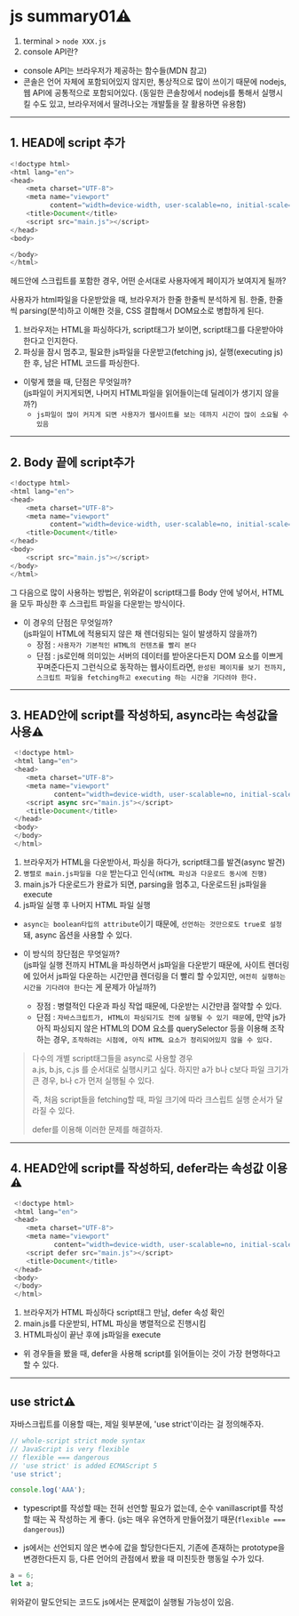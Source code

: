 # js summary01⚠️
 

 1. terminal > `node XXX.js`
 2. console API란?
 - console API는 브라우저가 제공하는 함수들(MDN 참고)
 - 콘솔은 언어 자체에 포함되어있지 않지만, 통상적으로 많이 쓰이기 때문에 nodejs, 웹 API에 공통적으로 포함되어있다.
 (동일한 콘솔창에서 nodejs를 통해서 실행시킬 수도 있고, 브라우저에서 딸려나오는 개발툴을 잘 활용하면 유용함)

---
## 1. HEAD에 script 추가
 
``` js
<!doctype html>
<html lang="en">
<head>
    <meta charset="UTF-8">
    <meta name="viewport"
          content="width=device-width, user-scalable=no, initial-scale=1.0, maximum-scale=1.0, minimum-scale=1.0">
    <title>Document</title>
    <script src="main.js"></script>
</head>
<body>

</body>
</html>
```
헤드안에 스크립트를 포함한 경우, 어떤 순서대로 사용자에게 페이지가 보여지게 될까?

사용자가 html파일을 다운받았을 때, 브라우저가 한줄 한줄씩 분석하게 됨.
한줄, 한줄씩 parsing(분석)하고 이해한 것을, CSS 결합해서 DOM요소로 병합하게 된다.

1. 브라우저는 HTML을 파싱하다가, script태그가 보이면, script태그를 다운받아야 한다고 인지한다.
2. 파싱을 잠시 멈추고, 필요한 js파일을 다운받고(fetching js), 실행(executing js) 한 후, 남은 HTML 코드를 파싱한다.

 - 이렇게 했을 때, 단점은 무엇일까? <br/>
 (js파일이 커지게되면, 나머지 HTML파일을 읽어들이는데 딜레이가 생기지 않을까?)
    - `js파일이 많이 커지게 되면 사용자가 웹사이트를 보는 데까지 시간이 많이 소요될 수 있음`
 ---
## 2. Body 끝에 script추가
 
 ``` js
 <!doctype html>
 <html lang="en">
 <head>
     <meta charset="UTF-8">
     <meta name="viewport"
           content="width=device-width, user-scalable=no, initial-scale=1.0, maximum-scale=1.0, minimum-scale=1.0">
     <title>Document</title>
 </head>
 <body>
     <script src="main.js"></script>
 </body>
 </html>
 ```
그 다음으로 많이 사용하는 방법은, 위와같이 script태그를 Body 안에 넣어서, HTML을 모두 파싱한 후 스크립트 파일을 다운받는 방식이다.

- 이 경우의 단점은 무엇일까?<br/>
(js파일이 HTML에 적용되지 않은 채 렌더링되는 일이 발생하지 않을까?)
    - 장점 : `사용자가 기본적인 HTML의 컨텐츠를 빨리 본다`
    - 단점 : js로인해 의미있는 서버의 데이터를 받아온다든지 DOM 요소를 이쁘게 꾸며준다든지 그런식으로 동작하는 웹사이트라면, `완성된 페이지를 보기 전까지, 스크립트 파일을 fetching하고 executing 하는 시간을 기다려야 한다.`
    
---
## 3. HEAD안에 script를 작성하되, async라는 속성값을 사용⚠️

``` js
 <!doctype html>
 <html lang="en">
 <head>
    <meta charset="UTF-8">
    <meta name="viewport"
           content="width=device-width, user-scalable=no, initial-scale=1.0, maximum-scale=1.0, minimum-scale=1.0">
    <script async src="main.js"></script>
    <title>Document</title>
 </head>
 <body>
 </body>
 </html>
 ```

 1. 브라우저가 HTML을 다운받아서, 파싱을 하다가, script태그를 발견(async 발견)
 2. `병렬로 main.js파일을 다운` 받는다고 인식`(HTML 파싱과 다운로드 동시에 진행)`
 3. main.js가 다운로드가 완료가 되면, parsing을 멈추고, 다운로드된 js파일을 execute
 4. js파일 실행 후 나머지 HTML 파일 실행

 - `async는 boolean타입의 attribute`이기 때문에, `선언하는 것만으로도 true로 설정`돼, async 옵션을 사용할 수 있다.
 
 - 이 방식의 장단점은 무엇일까?<br/>
 (js파일 실행 전까지 HTML을 파싱하면서 js파일을 다운받기 때문에, 사이트 렌더링에 있어서 js파일 다운하는 시간만큼 렌더링을 더 빨리 할 수있지만, `여전히 실행하는 시간을 기다려야 한다`는 게 문제가 아닐까?)
    - 장점 : 병렬적인 다운과 파싱 작업 때문에, 다운받는 시간만큼 절약할 수 있다.
    - 단점 : `자바스크립트가, HTML이 파싱되기도 전에 실행될 수 있기 때문`에, 만약 js가 아직 파싱되지 않은 HTML의 DOM 요소를 querySelector 등을 이용해 조작하는 경우, `조작하려는 시점에, 아직 HTML 요소가 정리되어있지 않을 수 있다.`
     
> 다수의 개별 script태그들을 async로 사용할 경우<br>
> a.js, b.js, c.js 를 순서대로 실행시키고 싶다.
> 하지만 a가 b나 c보다 파일 크기가 큰 경우, b나 c가 먼저 실행될 수 있다.<br>
> 
> 즉, 처음 script들을 fetching할 때, 파일 크기에 따라 크스립트 실행 순서가 달라질 수 있다.
> 
> defer를 이용해 이러한 문제를 해결하자.

 ---
 
## 4. HEAD안에 script를 작성하되, defer라는 속성값 이용 ⚠️
 
 ``` js
  <!doctype html>
  <html lang="en">
  <head>
     <meta charset="UTF-8">
     <meta name="viewport"
            content="width=device-width, user-scalable=no, initial-scale=1.0, maximum-scale=1.0, minimum-scale=1.0">
     <script defer src="main.js"></script>
     <title>Document</title>
  </head>
  <body>
  </body>
  </html>
  ```
 
 1. 브라우저가 HTML 파싱하다 script태그 만남, defer 속성 확인
 2. main.js를 다운받되, HTML 파싱을 병렬적으로 진행시킴
 3. HTML파싱이 끝난 후에 js파일을 execute
 
 - 위 경우들을 봤을 때, defer을 사용해 script를 읽어들이는 것이 가장 현명하다고 할 수 있다.
 
 ---
 
## use strict⚠️

 자바스크립트를 이용할 때는, 제일 윗부분에, 'use strict'이라는 걸 정의해주자.
 
 ```js
// whole-script strict mode syntax
// JavaScript is very flexible
// flexible === dangerous
// 'use strict' is added ECMAScript 5
'use strict';

console.log('AAA');
```

- typescript를 작성할 때는 전혀 선언할 필요가 없는데, 순수 vanillascript를 작성할 때는 꼭 작성하는 게 좋다.
(js는 매우 유연하게 만들어졌기 때문(`flexible === dangerous`))

- js에서는 선언되지 않은 변수에 값을 할당한다든지, 기존에 존재하는 prototype을 변경한다든지 등, 다른 언어의 관점에서 봤을 때 미친듯한 행동일 수가 있다.
 
```js
a = 6;
let a;
```
위와같이 말도안되는 코드도 js에서는 문제없이 실행될 가능성이 있음.

